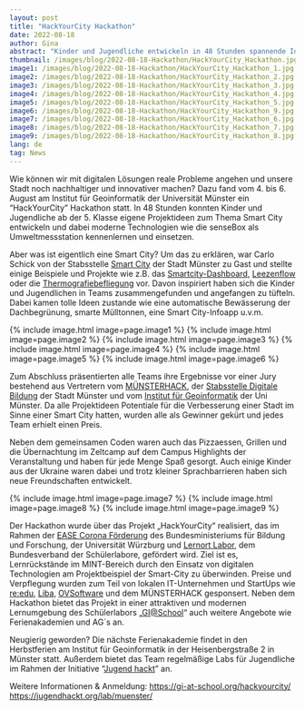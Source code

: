 ```yaml
---
layout: post
title: "HackYourCity Hackathon"
date: 2022-08-18
author: Gina
abstract: "Kinder und Jugendliche entwickeln in 48 Stunden spannende Ideen, um Münster noch smarter zu machen"
thumbnail: /images/blog/2022-08-18-Hackathon/HackYourCity_Hackathon.jpg
image1: /images/blog/2022-08-18-Hackathon/HackYourCity_Hackathon_1.jpg
image2: /images/blog/2022-08-18-Hackathon/HackYourCity_Hackathon_2.jpg
image3: /images/blog/2022-08-18-Hackathon/HackYourCity_Hackathon_3.jpg
image4: /images/blog/2022-08-18-Hackathon/HackYourCity_Hackathon_4.jpg
image5: /images/blog/2022-08-18-Hackathon/HackYourCity_Hackathon_5.jpg
image6: /images/blog/2022-08-18-Hackathon/HackYourCity_Hackathon_9.jpg
image7: /images/blog/2022-08-18-Hackathon/HackYourCity_Hackathon_6.jpg
image8: /images/blog/2022-08-18-Hackathon/HackYourCity_Hackathon_7.jpg
image9: /images/blog/2022-08-18-Hackathon/HackYourCity_Hackathon_8.jpg
lang: de
tag: News
---
```


Wie können wir mit digitalen Lösungen reale Probleme angehen und unsere Stadt noch nachhaltiger und innovativer machen? Dazu fand vom 4. bis 6. August am Institut für Geoinformatik der Universität Münster ein “HackYourCity” Hackathon statt. In 48 Stunden konnten Kinder und Jugendliche ab der 5. Klasse eigene Projektideen zum Thema Smart City entwickeln und dabei moderne Technologien wie die senseBox als Umweltmessstation kennenlernen und einsetzen. 

Aber was ist eigentlich eine Smart City? Um das zu erklären, war Carlo Schick von der Stabsstelle [Smart City](https://smartcity.ms/) der Stadt Münster zu Gast und stellte einige Beispiele und Projekte wie z.B. das [Smartcity-Dashboard](https://smartcity.ms/dashboard/), [Leezenflow](https://smartcity.ms/leezenflow/) oder die [Thermografiebefliegung](https://smartcity.ms/thermografiebefliegung/) vor. Davon inspiriert haben sich die Kinder und Jugendlichen in Teams zusammengefunden und angefangen zu tüfteln. Dabei kamen tolle Ideen zustande wie eine automatische Bewässerung der Dachbegrünung, smarte Mülltonnen, eine Smart City-Infoapp u.v.m.

{% include image.html image=page.image1 %}
{% include image.html image=page.image2 %}
{% include image.html image=page.image3 %}
{% include image.html image=page.image4 %}
{% include image.html image=page.image5 %}
{% include image.html image=page.image6 %}

Zum Abschluss präsentierten alle Teams ihre Ergebnisse vor einer Jury bestehend aus Vertretern vom [MÜNSTERHACK](https://www.muensterhack.de/), der [Stabsstelle Digitale Bildung](https://www.stadt-muenster.de/schulamt/kontakt#c53720) der Stadt Münster und vom [Institut für Geoinformatik](https://bachelor-geoinformatik.de/) der Uni Münster. Da alle Projektideen Potentiale für die Verbesserung einer Stadt im Sinne einer Smart City hatten, wurden alle als Gewinner gekürt und jedes Team erhielt einen Preis. 

Neben dem gemeinsamen Coden waren auch das Pizzaessen, Grillen und die Übernachtung im Zeltcamp auf dem Campus Highlights der Veranstaltung und haben für jede Menge Spaß gesorgt. Auch einige Kinder aus der Ukraine waren dabei und trotz kleiner Sprachbarrieren haben sich neue Freundschaften entwickelt.

{% include image.html image=page.image7 %}
{% include image.html image=page.image8 %}
{% include image.html image=page.image9 %}

Der Hackathon wurde über das Projekt „HackYourCity“ realisiert, das im Rahmen der [EASE Corona Förderung](https://www.ease-corona.de/) des Bundesministeriums für Bildung und Forschung, der Universität Würzburg und [Lernort Labor](https://www.lernortlabor.de/), dem Bundesverband der Schülerlabore, gefördert wird. Ziel ist es, Lernrückstände im MINT-Bereich durch den Einsatz von digitalen Technologien am Projektbeispiel der Smart-City zu überwinden. Preise und Verpflegung wurden zum Teil von lokalen IT-Unternehmen und StartUps wie [re:edu](https://reedu.de/), [Liba](https://liba-trinken.de/), [OVSoftware](https://ovsoftware.de/) und dem MÜNSTERHACK gesponsert. Neben dem Hackathon bietet das Projekt in einer attraktiven und modernen Lernumgebung des Schülerlabors „[GI@School](https://gi-at-school.org/)“ auch weitere Angebote wie Ferienakademien und AG´s an. 

Neugierig geworden? Die nächste Ferienakademie findet in den Herbstferien am Institut für Geoinformatik in der Heisenbergstraße 2 in Münster statt. Außerdem bietet das Team regelmäßige Labs für Jugendliche im Rahmen der Initiative “[Jugend hackt](https://jugendhackt.org/)” an. 

Weitere Informationen & Anmeldung: 
https://gi-at-school.org/hackyourcity/
https://jugendhackt.org/lab/muenster/

